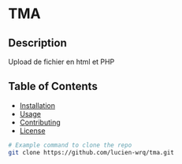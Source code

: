 # TMA

## Description

Upload de fichier en html et PHP

## Table of Contents

- [Installation](#installation)
- [Usage](#usage)
- [Contributing](#contributing)
- [License](#license)

```bash
# Example command to clone the repo
git clone https://github.com/lucien-wrq/tma.git
